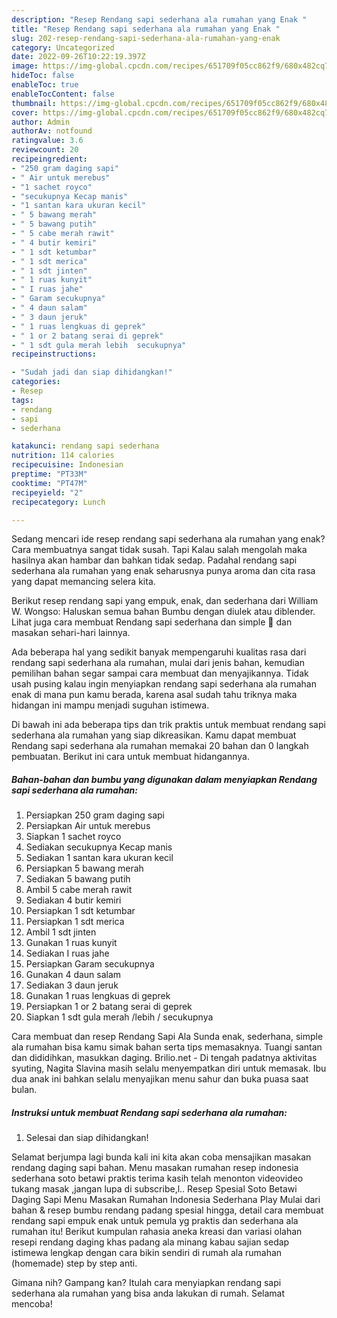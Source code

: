 ```yaml
---
description: "Resep Rendang sapi sederhana ala rumahan yang Enak "
title: "Resep Rendang sapi sederhana ala rumahan yang Enak "
slug: 202-resep-rendang-sapi-sederhana-ala-rumahan-yang-enak
category: Uncategorized
date: 2022-09-26T10:22:19.397Z
image: https://img-global.cpcdn.com/recipes/651709f05cc862f9/680x482cq70/rendang-sapi-sederhana-ala-rumahan-foto-resep-utama.jpg
hideToc: false
enableToc: true
enableTocContent: false
thumbnail: https://img-global.cpcdn.com/recipes/651709f05cc862f9/680x482cq70/rendang-sapi-sederhana-ala-rumahan-foto-resep-utama.jpg
cover: https://img-global.cpcdn.com/recipes/651709f05cc862f9/680x482cq70/rendang-sapi-sederhana-ala-rumahan-foto-resep-utama.jpg
author: Admin
authorAv: notfound
ratingvalue: 3.6
reviewcount: 20
recipeingredient:
- "250 gram daging sapi"
- " Air untuk merebus"
- "1 sachet royco"
- "secukupnya Kecap manis"
- "1 santan kara ukuran kecil"
- " 5 bawang merah"
- " 5 bawang putih"
- " 5 cabe merah rawit"
- " 4 butir kemiri"
- " 1 sdt ketumbar"
- " 1 sdt merica"
- " 1 sdt jinten"
- " 1 ruas kunyit"
- " I ruas jahe"
- " Garam secukupnya"
- " 4 daun salam"
- " 3 daun jeruk"
- " 1 ruas lengkuas di geprek"
- " 1 or 2 batang serai di geprek"
- " 1 sdt gula merah lebih  secukupnya"
recipeinstructions:

- "Sudah jadi dan siap dihidangkan!"
categories:
- Resep
tags:
- rendang
- sapi
- sederhana

katakunci: rendang sapi sederhana 
nutrition: 114 calories
recipecuisine: Indonesian
preptime: "PT33M"
cooktime: "PT47M"
recipeyield: "2"
recipecategory: Lunch

---
```



Sedang mencari ide resep rendang sapi sederhana ala rumahan yang enak? Cara membuatnya sangat tidak susah. Tapi Kalau salah mengolah maka hasilnya akan hambar dan bahkan tidak sedap. Padahal rendang sapi sederhana ala rumahan yang enak seharusnya punya aroma dan cita rasa yang dapat memancing selera kita.


Berikut resep rendang sapi yang empuk, enak, dan sederhana dari William W. Wongso: Haluskan semua bahan Bumbu dengan diulek atau diblender. Lihat juga cara membuat Rendang sapi sederhana dan simple 🥰 dan masakan sehari-hari lainnya.

Ada beberapa hal yang sedikit banyak mempengaruhi kualitas rasa dari rendang sapi sederhana ala rumahan, mulai dari jenis bahan, kemudian pemilihan bahan segar sampai cara membuat dan menyajikannya. Tidak usah pusing kalau ingin menyiapkan rendang sapi sederhana ala rumahan enak di mana pun kamu berada, karena asal sudah tahu triknya maka hidangan ini mampu menjadi suguhan istimewa.


Di bawah ini ada beberapa tips dan trik praktis untuk membuat rendang sapi sederhana ala rumahan yang siap dikreasikan. Kamu dapat membuat Rendang sapi sederhana ala rumahan memakai 20 bahan dan 0 langkah pembuatan. Berikut ini cara untuk membuat hidangannya.

<!--inarticleads1-->

##### Bahan-bahan dan bumbu yang digunakan dalam menyiapkan Rendang sapi sederhana ala rumahan:

1. Persiapkan 250 gram daging sapi
1. Persiapkan  Air untuk merebus
1. Siapkan 1 sachet royco
1. Sediakan secukupnya Kecap manis
1. Sediakan 1 santan kara ukuran kecil
1. Persiapkan  5 bawang merah
1. Sediakan  5 bawang putih
1. Ambil  5 cabe merah rawit
1. Sediakan  4 butir kemiri
1. Persiapkan  1 sdt ketumbar
1. Persiapkan  1 sdt merica
1. Ambil  1 sdt jinten
1. Gunakan  1 ruas kunyit
1. Sediakan  I ruas jahe
1. Persiapkan  Garam secukupnya
1. Gunakan  4 daun salam
1. Sediakan  3 daun jeruk
1. Gunakan  1 ruas lengkuas di geprek
1. Persiapkan  1 or 2 batang serai di geprek
1. Siapkan  1 sdt gula merah /lebih / secukupnya


Cara membuat dan resep Rendang Sapi Ala Sunda enak, sederhana, simple ala rumahan bisa kamu simak bahan serta tips memasaknya. Tuangi santan dan dididihkan, masukkan daging. Brilio.net - Di tengah padatnya aktivitas syuting, Nagita Slavina masih selalu menyempatkan diri untuk memasak. Ibu dua anak ini bahkan selalu menyajikan menu sahur dan buka puasa saat bulan. 

<!--inarticleads2-->

##### Instruksi untuk membuat Rendang sapi sederhana ala rumahan:


1. Selesai dan siap dihidangkan!

Selamat berjumpa lagi bunda kali ini kita akan coba mensajikan masakan rendang daging sapi bahan. Menu masakan rumahan resep indonesia sederhana soto betawi praktis terima kasih telah menonton videovideo tukang masak ,jangan lupa di subscribe,l.. Resep Spesial Soto Betawi Daging Sapi Menu Masakan Rumahan Indonesia Sederhana Play Mulai dari bahan &amp; resep bumbu rendang padang spesial hingga, detail cara membuat rendang sapi empuk enak untuk pemula yg praktis dan sederhana ala rumahan itu! Berikut kumpulan rahasia aneka kreasi dan variasi olahan resepi rendang daging khas padang ala minang kabau sajian sedap istimewa lengkap dengan cara bikin sendiri di rumah ala rumahan (homemade) step by step anti. 

Gimana nih? Gampang kan? Itulah cara menyiapkan rendang sapi sederhana ala rumahan yang bisa anda lakukan di rumah. Selamat mencoba!
